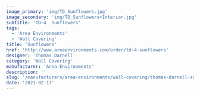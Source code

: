 ```yaml
---
image_primary: 'img/TD_Sunflowers.jpg'
image_secondary: 'img/TD_Sunflowers+Interior.jpg'
subtitle: 'TD-4  Sunflowers'
tags:
  - 'Area Environments'
  - 'Wall Covering'
title: 'Sunflowers'
href: 'http://www.areaenvironments.com/order/td-4-sunflowers'
designer: 'Thomas Darnell'
category: 'Wall Covering'
manufacturer: 'Area Environments'
description: ''
slug: '/manufacturers/area-environments/wall-covering/thomas-darnell-sunflowers'
date: '2021-02-17'
---
```

